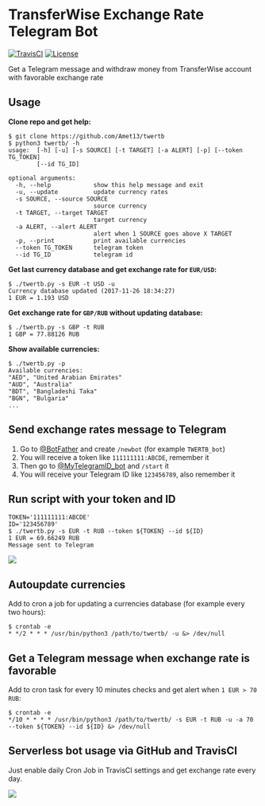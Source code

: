 # TransferWise Exchange Rate Telegram Bot

[![TravisCI](https://travis-ci.org/Amet13/twertb.svg?branch=master)](https://travis-ci.org/Amet13/twertb/)
[![License](https://img.shields.io/badge/license-GNU_GPLv3-red.svg)](https://www.gnu.org/licenses/gpl-3.0.html)

Get a Telegram message and withdraw money from TransferWise account with favorable exchange rate

## Usage

**Clone repo and get help:**
```
$ git clone https://github.com/Amet13/twertb
$ python3 twertb/ -h
usage:  [-h] [-u] [-s SOURCE] [-t TARGET] [-a ALERT] [-p] [--token TG_TOKEN]
        [--id TG_ID]

optional arguments:
  -h, --help            show this help message and exit
  -u, --update          update currency rates
  -s SOURCE, --source SOURCE
                        source currency
  -t TARGET, --target TARGET
                        target currency
  -a ALERT, --alert ALERT
                        alert when 1 SOURCE goes above X TARGET
  -p, --print           print available currencies
  --token TG_TOKEN      telegram token
  --id TG_ID            telegram id
```

**Get last currency database and get exchange rate for `EUR/USD`:**
```
$ ./twertb.py -s EUR -t USD -u
Currency database updated (2017-11-26 18:34:27)
1 EUR = 1.193 USD
```

**Get exchange rate for `GBP/RUB` without updating database:**
```
$ ./twertb.py -s GBP -t RUB
1 GBP = 77.88126 RUB
```

**Show available currencies:**
```
$ ./twertb.py -p
Available currencies:
"AED", "United Arabian Emirates"
"AUD", "Australia"
"BDT", "Bangladeshi Taka"
"BGN", "Bulgaria"
...
```

## Send exchange rates message to Telegram

1. Go to [@BotFather](https://t.me/BotFather) and create `/newbot` (for example `TWERTB_bot`)
2. You will receive a token like `111111111:ABCDE`, remember it
3. Then go to [@MyTelegramID_bot](https://t.me/MyTelegramID_bot) and `/start` it
4. You will receive your Telegram ID like `123456789`, also remember it

## Run script with your token and ID

```
TOKEN='111111111:ABCDE'
ID='123456789'
$ ./twertb.py -s EUR -t RUB --token ${TOKEN} --id ${ID}
1 EUR = 69.66249 RUB
Message sent to Telegram
```

![](https://raw.githubusercontent.com/Amet13/twertb/master/misc/message.jpg)

## Autoupdate currencies

Add to cron a job for updating a currencies database (for example every two hours):
```
$ crontab -e
* */2 * * * /usr/bin/python3 /path/to/twertb/ -u &> /dev/null
```

## Get a Telegram message when exchange rate is favorable

Add to cron task for every 10 minutes checks and get alert when `1 EUR > 70 RUB`:
```
$ crontab -e
*/10 * * * * /usr/bin/python3 /path/to/twertb/ -s EUR -t RUB -u -a 70 --token ${TOKEN} --id ${ID} &> /dev/null
```

## Serverless bot usage via GitHub and TravisCI

Just enable daily Cron Job in TravisCI settings and get exchange rate every day.

![](https://raw.githubusercontent.com/Amet13/twertb/master/misc/cronjob.png)
